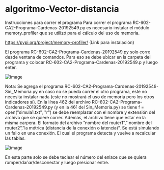 # algoritmo-Vector-distancia

Instrucciones para correr el programa
Para correr el programa RC-602-CA2-Programa-Cardenas-20192549.py es necesario instalar el módulo memory_profiler que se utilizó para el cálculo del uso de memoria. 

https://pypi.org/project/memory-profiler/   (Link para instalación)

El programa RC-602-CA2-Programa-Cardenas-20192549.py solo corre desde ventana de comandos. Para eso se debe ubicar en la carpeta del programa y colocar RC-602-CA2-Programa-Cardenas-20192549.p y luego enter.

![image](https://user-images.githubusercontent.com/13149796/144549815-db887fc0-d164-4801-8386-8a946dc86ce3.png)

Nota: Se agrega el programa RC-602-CA2-Programa-Cardenas-20192549-Sin_Memoria.py en caso no se pueda correr el otro programa, este no necesita instalar  nada (este no mostrará el uso de memoria pero los otros indicadores sí).
En la línea 462 del archivo RC-602-CA2-Programa-Cardenas-20192549.py (y en la 461 del Sin_Memoria.py) se tiene f = open("simula1.txt", "r") se debe reemplazar con el nombre y extensión  del archivo que se quiere correr. Además, el archivo tiene que estar en la misma carpera. El formato del archivo “nombre del router1”,” nombre del router2”,”la métrica (distancia de la conexión o latencia)”.
Se está simulando un fallo en una conexión. El cual el programa detecta y vuelve a recalcular las tablas.

![image](https://user-images.githubusercontent.com/13149796/144549834-38e05f6f-f8ff-4ccb-9055-863b03e76547.png)

En esta parte solo se debe teclear el número del enlace que se quiera romper/dañar/desconectar y luego presionar entre.
